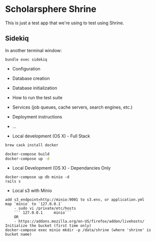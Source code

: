 # Scholarsphere Shrine

This is just a test app that we're using to test using Shrine.

## Sidekiq

In another terminal window:

    bundle exec sidekiq

* Configuration

* Database creation

* Database initialization

* How to run the test suite

* Services (job queues, cache servers, search engines, etc.)

* Deployment instructions

* ...

* Local development (OS X) - Full Stack
```bash 
brew cask install docker 

docker-compose build
docker-compose up -d 
```
* Local Development (OS X) - Dependancies Only
```
docker-compose up db minio -d 
rails s

```

* Local s3 with Minio
```
add s3_endpoint=http://minio:9001 to s3.env, or application.yml
map `minio` to `127.0.0.1`
    - sudo vi /private/etc/hosts
    ``` 127.0.0.1     minio```
    OR
    - https://addons.mozilla.org/en-US/firefox/addon/livehosts/
Initialize the bucket (first time only)
docker-compose exec minio mkdir -p /data/shrine (where 'shrine' is bucket name)
```
